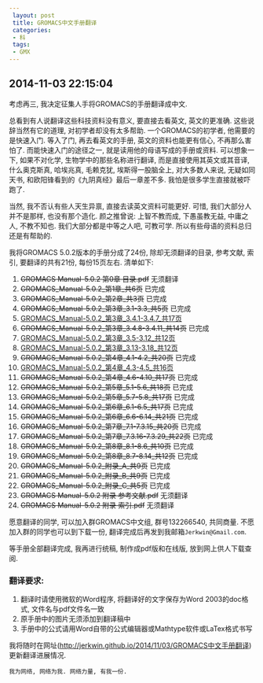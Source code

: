 ```yaml
---
 layout: post
 title: GROMACS中文手册翻译
 categories:
 - 科
 tags:
 - GMX
---
```


## 2014-11-03 22:15:04

考虑再三, 我决定征集人手将GROMACS的手册翻译成中文.

总看到有人说翻译这些科技资料没有意义, 要直接去看英文, 英文的更准确. 这些说辞当然有它的道理, 对初学者却没有太多帮助. 
一个GROMACS的初学者, 他需要的是快速入门. 等入了门, 再去看英文的手册, 英文的资料也能更有信心, 不再那么害怕了.
而能快速入门的途径之一, 就是读用他的母语写成的手册或资料.
可以想象一下, 如果不对化学, 生物学中的那些名称进行翻译, 而是直接使用其英文或其音译, 什么奥克斯真, 哈埃兆真, 毛赖克犹, 埃斯得一股脑全上, 
对大多数人来说, 无疑如同天书, 和欧阳锋看到的《九阴真经》最后一章差不多. 我怕是很多学生直接就被吓跑了.

当然, 我不否认有些人天生异禀, 直接去读英文资料可能更好. 可惜, 我们大部分人并不是那样, 也没有那个造化.
颜之推曾说: 上智不教而成, 下愚虽教无益, 中庸之人, 不教不知也.
我们大部分都是中等之人吧, 可教可学. 所以有些母语的资料总归还是有帮助的.

我将GROMACS 5.0.2版本的手册分成了24份, 除却无须翻译的目录, 参考文献, 索引, 要翻译的共有21份, 每份15页左右. 
清单如下:

1. <del>GROMACS Manual-5.0.2 第0章 目录.pdf</del> 无须翻译
1. <del>GROMACS_Manual-5.0.2_第1章_共6页</del> 已完成
1. <del>GROMACS_Manual-5.0.2_第2章_共3页</del> 已完成
1. <del>GROMACS_Manual-5.0.2_第3章_3.1-3.3_共5页</del> 已完成
1. [GROMACS_Manual-5.0.2_第3章_3.4.1-3.4.7_共17页](/GMX/GROMACS_Manual-5.0.2_第3章_3.4.1-3.4.7_共17页.pdf)
1. <del>GROMACS_Manual-5.0.2_第3章_3.4.8-3.4.11_共14页</del> 已完成
1. [GROMACS_Manual-5.0.2_第3章_3.5-3.12_共12页](/GMX/GROMACS_Manual-5.0.2_第3章_3.5-3.12_共12页.pdf)
1. [GROMACS_Manual-5.0.2_第3章_3.13-3.18_共12页](/GMX/GROMACS_Manual-5.0.2_第3章_3.13-3.18_共12页.pdf)
1. <del>GROMACS_Manual-5.0.2_第4章_4.1-4.2_共20页</del> 已完成
1. [GROMACS_Manual-5.0.2_第4章_4.3-4.5_共16页](/GMX/GROMACS_Manual-5.0.2_第4章_4.3-4.5_共16页.pdf)
1. <del>GROMACS_Manual-5.0.2_第4章_4.6-4.10_共17页</del> 已完成
1. <del>GROMACS_Manual-5.0.2_第5章_5.1-5.6_共18页</del> 已完成
1. <del>GROMACS_Manual-5.0.2_第5章_5.7-5.8_共17页</del> 已完成
1. <del>GROMACS_Manual-5.0.2_第6章_6.1-6.5_共17页</del> 已完成
1. <del>GROMACS_Manual-5.0.2_第6章_6.6-6.14_共21页</del> 已完成
1. <del>GROMACS_Manual-5.0.2_第7章_7.1-7.3.15_共20页</del> 已完成
1. <del>GROMACS_Manual-5.0.2_第7章_7.3.16-7.3.29_共22页</del> 已完成
1. <del>GROMACS_Manual-5.0.2_第8章_8.1-8.6_共10页</del> 已完成
1. <del>GROMACS_Manual-5.0.2_第8章_8.7-8.14_共12页</del> 已完成
1. <del>GROMACS_Manual-5.0.2_附录_A_共9页</del> 已完成
1. <del>GROMACS_Manual-5.0.2_附录_B_共9页</del> 已完成
1. <del>GROMACS_Manual-5.0.2_附录_C_共5页</del> 已完成
1. <del>GROMACS Manual-5.0.2 附录 参考文献.pdf</del> 无须翻译
1. <del>GROMACS Manual-5.0.2 附录 索引.pdf</del> 无须翻译

愿意翻译的同学, 可以加入群GROMACS中文组, 群号132266540, 共同商量. 不愿加入群的同学也可以到下载一份, 翻译完成后再发到我邮箱`Jerkwin@Gmail.com`.

等手册全部翻译完成, 我再进行统稿, 制作成pdf版和在线版, 放到网上供人下载查阅.

### 翻译要求:

1. 翻译时请使用微软的Word程序, 将翻译好的文字保存为Word 2003的doc格式, 文件名与pdf文件名一致
2. 原手册中的图片无须添加到翻译稿中
3. 手册中的公式请用Word自带的公式编辑器或Mathtype软件或LaTex格式书写

我将随时在网址(http://jerkwin.github.io/2014/11/03/GROMACS中文手册翻译)更新翻译进展情况.

`我为网络, 网络为我. 网络力量, 有我一份.`
